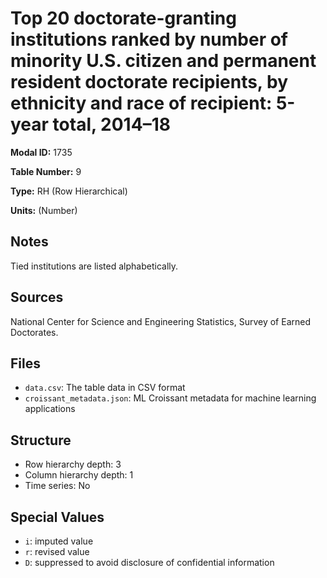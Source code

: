 # Top 20 doctorate-granting institutions ranked by number of minority U.S. citizen and permanent resident doctorate recipients, by ethnicity and race of recipient: 5-year total, 2014&#8211;18

**Modal ID:** 1735

**Table Number:** 9

**Type:** RH (Row Hierarchical)

**Units:** (Number)

## Notes

Tied institutions are listed alphabetically.

## Sources

National Center for Science and Engineering Statistics, Survey of Earned Doctorates.

## Files

- `data.csv`: The table data in CSV format
- `croissant_metadata.json`: ML Croissant metadata for machine learning applications

## Structure

- Row hierarchy depth: 3
- Column hierarchy depth: 1
- Time series: No

## Special Values

- `i`: imputed value
- `r`: revised value
- `D`: suppressed to avoid disclosure of confidential information
